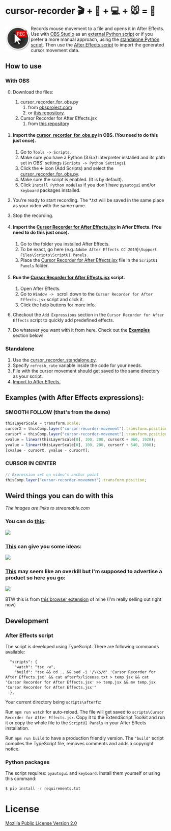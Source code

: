 # cursor-recorder :clapper: + :movie_camera: + :computer: + :mouse: = :sparkler: 

<img src="docs/img/logo.png" width="80" align="left" />

Records mouse movement to a file and opens it in After Effects. Use with [OBS Studio](https://github.com/obsproject/obs-studio) as an [external Python script][cursor_recorder_for_obs] or if you prefer a more manual approach, using the [standalone Python script][cursor_recorder_standalone]. Then use the [After Effects script][cursor_recorder_for_afterfx] to import the generated cursor movement data.

## How to use

### With OBS 

0. Download the files:
   1. cursor_recorder_for_obs.py 
      1. from [obsproject.com](https://obsproject.com/forum/resources/obs-cursor-recorder.789/) 
      2. or [this repository](https://raw.githubusercontent.com/JakubKoralewski/cursor-recorder/master/scripts/cursor_recorder_for_obs.py).
   2. Cursor Recorder for After Effects.jsx
      1. from [this repository](https://github.com/JakubKoralewski/cursor-recorder/blob/master/scripts/Cursor%20Recorder%20for%20After%20Effects.jsx)

1. #### Import the [cursor_recorder_for_obs.py][cursor_recorder_for_obs] in OBS. (You need to do this just once).
   1. Go to `Tools -> Scripts`.
   2. Make sure you have a Python (3.6.x) interpreter installed and its path set in OBS' settings (`Scripts -> Python Settings`).
   3. Click the :heavy_plus_sign: icon (Add Scripts) and select the [cursor_recorder_for_obs.py][cursor_recorder_for_obs].
   4. Make sure the script is enabled. (It is by default).
   5. Click `Install Python modules` if you don't have `pyautogui` and/or `keyboard` packages installed.

2. You're ready to start recording. The *.txt will be saved in the same place as your video with the same name.
3. Stop the recording.
4. #### Import the [Cursor Recorder for After Effects.jsx][cursor_recorder_for_afterfx] in After Effects. (You need to do this just once).
   1. Go to the folder you installed After Effects.
   2. To be exact, go here (e.g.:`Adobe After Effects CC 2019`)`\Support Files\Scripts\ScriptUI Panels`.
   3. Place the [Cursor Recorder for After Effects.jsx][cursor_recorder_for_afterfx] file in the `ScriptUI Panels` folder.
   
5. #### Run the [Cursor Recorder for After Effects.jsx][cursor_recorder_for_afterfx] script.
   1. Open After Effects.
   2. Go to `Window -> ` scroll down to the `Cursor Recorder for After Effects.jsx` script and click it.
   3. Click the help buttons for more info. 
   
6. Checkout the `Add Expressions` section in the `Cursor Recorder for After Effects` script to quickly add predefined effects.
7. Do whatever you want with it from here. Check out the [**Examples**](#examples-with-after-effects-expressions) section below! 
   
### Standalone
1. Use the [cursor_recorder_standalone.py][cursor_recorder_standalone].
2. Specify `refresh_rate` variable inside the code for your needs.
3. File with the cursor movement should get saved to the same directory as your script.
4. [Import to After Effects.](#run-the-cursor_recorder_for_afterfxjsx-script)
    
[cursor_recorder_for_obs]: ./scripts/cursor_recorder_for_obs.py
[cursor_recorder_for_afterfx]: ./scripts/Cursor%20Recorder%20for%20After%20Effects.jsx
[cursor_recorder_standalone]: ./scripts/cursor_recorder_standalone.py

## Examples (with After Effects expressions):

### SMOOTH FOLLOW (that's from the demo)

```javascript
thisLayerScale = transform.scale;
cursorX = thisComp.layer("cursor-recorder-movement").transform.position[0];
cursorY = thisComp.layer("cursor-recorder-movement").transform.position[1];
xvalue = linear(thisLayerScale[0], 100, 200, cursorX + 960, 1920);
yvalue = linear(thisLayerScale[0], 100, 200, cursorY + 540, 1080);
[xvalue - cursorX, yvalue - cursorY];
```

### CURSOR IN CENTER

```javascript
// Expression set on video's anchor point
thisComp.layer("cursor-recorder-movement").transform.position;
```

## Weird things you can do with this
*The images are links to streamable.com*

### You can do [this][vortex-thing-video]:

[<img src="https://i.imgur.com/J4mLmbn.png" height="200" />][vortex-thing-video]

[vortex-thing-video]: https://streamable.com/ceebw

### [This][ideas-video] can give you some ideas:

[<img src="https://i.imgur.com/NofznGx.png" height="200" />][ideas-video]

[ideas-video]: https://streamable.com/zk1yi

### [This][overkill-video] may seem like an overkill but I'm supposed to advertise a product so here you go:

[<img src="https://i.imgur.com/HPZONha.png" height="200" />][overkill-video]

[overkill-video]: https://streamable.com/rvdxr

BTW this is from [this browser extension](https://github.com/JakubKoralewski/google-calendar-box-select) of mine (I'm really selling out right now)

## Development

### After Effects script

The script is developed using TypeScript. There are following commands available:
```
  "scripts": {
    "watch": "tsc -w",
    "build": "tsc && cd .. && sed -i '/\\$/d' 'Cursor Recorder for After Effects.jsx' && cat afterfx/license.txt > temp.jsx && cat 'Cursor Recorder for After Effects.jsx' >> temp.jsx && mv temp.jsx 'Cursor Recorder for After Effects.jsx'"
  },
```

Your current directory being `scripts\afterfx`:

Run `npm run watch` for auto-reload. 
The file will get saved to `scripts\Cursor Recorder for After Effects.jsx`.
Copy it to the ExtendScript Toolkit and run it or copy the whole file to the `ScriptUI Panels` in your After Effects installation.

Run `npm run build` to have a production friendly version.
The `"build"` script compiles the TypeScript file, removes comments and adds a copyright notice.

### Python packages

The script requires: `pyautogui` and `keyboard`. Install them yourself or using this command:

```sh
$ pip install -r requirements.txt
```

# License
[Mozilla Public License Version 2.0](LICENSE)
